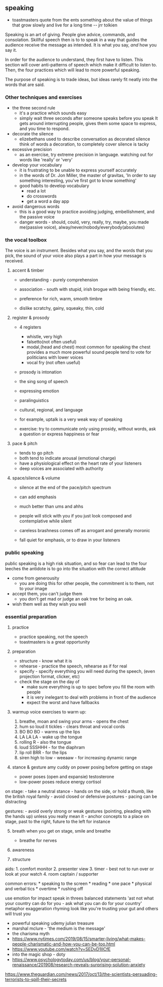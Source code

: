 
## speaking
* toastmasters
quote from the ents
something about the value of things that grow slowly and live for a long time -- jrr tolkien

Speaking is an art of giving. People give advice, commands, and consolation. Skillful speech then is to to speak in a
way that guides the audience receive the message as intended. It is what you say, *and* how you say it.

In order for the audience to understand, they first have to listen. This section will cover anti-patterns of speech
which make it difficult to listen to. Then, the four practices which will lead to more powerful speaking. 

The purpose of speaking is to trade ideas, but ideas rarely fit neatly into the words that are said.

### Other techniques and exercises
* the three second rule
    - it's a practice which sounds easy
    - simply wait three seconds after someone speaks before you speak
It gets around interrupting people, gives them some space to express, and you time to respond.
* decorate the silence
    - elizebethans used to describe conversation as decorated silence
think of words a decoration, to completely cover silence is tacky
* excessive precision
    - as an exercise, try extreme precision in language. watching out for words like 'really' or 'very'
* develop your vocabulary
    - it is frustrating to be unable to express yourself accurately
    - in the words of Dr. Jon Miller, the master of gravitas, 
        'In order to say something interesting, you've first got to know something'
    - good habits to develop vocabulary
        - read a lot
        - do crosswords
        - get a word a day app
* avoid dangerous words
    - this is a good way to practice avoiding judging, embellishment, and the passive voice
    - danger words - should, could, very, really, try, maybe, you made me(passive voice), 
        alway/never/nobody/everybody(absolutes)

### the vocal toolbox
The voice is an instrument. Besides what you say, and the words that you pick, the sound of your voice also plays a part
in how your message is received.
1. accent & timber
    * understanding - purely comprehension
    * association - south with stupid, irish brogue with being friendly, etc.

    * preference for rich, warm, smooth timbre
    * dislike scratchy, gainy, squeaky, thin, cold

2. register & prosody
    * 4 registers
        - whistle, very high
        - falsetto(not often useful)
        - modal,(head and chest) most common for speaking
            the chest provides a much more powerful sound
            people tend to vote for politicians with lower voices
        - vocal fry (not often useful)

    * prosody is intonation
    * the sing song of speech
    * expressing emotion
    * paralinguistics
    * cultural, regional, and language
    * for example, uptalk is a very weak way of speaking
    * exercise: try to communicate only using prosidy, without words, ask a question or express happiness or fear

5. pace & pitch
    * tends to go pitch
    * both tend to indicate arousal (emotional charge)
    * have a physiological effect on the heart rate of your listeners
    * deep voices are associated with authority

6. space/silence & volume
    * silence at the end of the pace/pitch spectrum
    * can add emphasis
    * much better than ums and ahhs
    * people will stick with you if you just look composed and contemplative while silent

    * careless brashness comes off as arrogant and generally moronic
    * fall quiet for emphasis, or to draw in your listeners

### public speaking
public speaking is a high risk situation, and so fear can lead to the four leeches
the antidote is to go into the situation with the correct attitude
* come from generousity
    - you are doing this for other people, the commitment is to them, not to your image
* accept them, you can't judge them
    - you don't get mad or judge an oak tree for being an oak.
* wish them well as they wish you well

### essential preparation
1. practice
    - practice speaking, not the speech
    - toastmasters is a great opportunity
2. preparation 
    - structure - know what it is
    - rehearse - practice the speech, rehearse as if for real
    - specify - specify everything you will need during the speech, (even projection format, clicker, etc)
    - check the stage on the day of
        - make sure everything is up to spec before you fill the room with people
        - it is very inelegant to deal with problems in front of the audience
        - expect the worst and have fallbacks

3. warmup voice
exercises to warm up:
    1. breathe, moan and swing your arms - opens the chest
    2. hum so loud it tickles - clears throat and vocal cords
    3. BO BO BO - warms up the lips
    4. LA LA LA - wake up the tongue
    5. rolling R - also the tongue
    6. loud SSSHHH - for the diaphram
    7. lip roll BRR - for the lips
    8. siren high to low - weeaaw - for increasing dynamic range

4. stance & gesture
amy cuddy on power posing
before getting on stage
    - power poses (open and expansie) testosterone
    - low-power poses reduce energy cortisol

on stage:
    - take a neutral stance
    - hands on the side, or hold a thumb, like the british royal family
    - avoid closed or defensive postures
    - pacing can be distracting

gestures:
    - avoid overly strong or weak gestures (pointing, pleading with the hands up) unless you really mean it
    - anchor concepts to a place on stage, past to the right, future to the left for instance

5. breath
when you get on stage, smile and breathe
    - breathe for nerves

6. awareness

7. structure

aids:
    1. comfort monitor
    2. presenter view
    3. timer - best not to run over or look at your watch
    4. room captain / supporter

common errors:
    * speaking to the screen
    * reading
    * one pace
    * physical and verbal tics
    * overtime
    * rushing off


use emotion for impact
speak in threes
balanced statements 'ast not what your country can do for you - ask what you can do for your country'
metaphor
exaggeration
rhyming
look like you're trusting your gut and others will trust you

* powerful speaking udemy julian treasure
* marshal mclure - 'the medium is the message'
* the charisma myth
* https://www.nytimes.com/2019/08/15/smarter-living/what-makes-people-charismatic-and-how-you-can-be-too.html
* https://www.youtube.com/watch?v=SEDvD1IICfE
* into the magic shop - doty
* https://www.psychologytoday.com/us/blog/your-personal-renaissance/201908/research-reveals-surprising-solution-anxiety

https://www.theguardian.com/news/2017/oct/13/the-scientists-persuading-terrorists-to-spill-their-secrets
